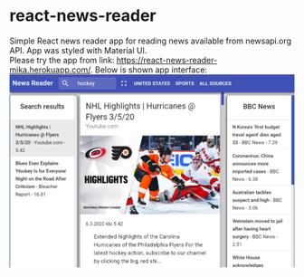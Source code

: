 # react-news-reader

Simple React news reader app for reading news available from newsapi.org API. App was styled with Material UI.   
Please try the app from link: https://react-news-reader-mika.herokuapp.com/.
Below is shown app interface:
![newsreader](https://github.com/mtleinon/training/blob/master/images/newsreader.jpg)
